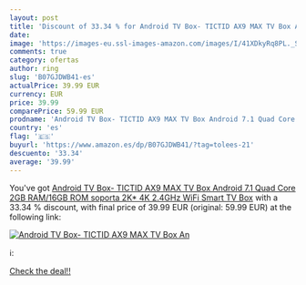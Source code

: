 ```yaml
---
layout: post
title: 'Discount of 33.34 % for Android TV Box- TICTID AX9 MAX TV Box An'
date: 
image: 'https://images-eu.ssl-images-amazon.com/images/I/41XDkyRq8PL._SL200_.jpg'
comments: true
category: ofertas
author: ring
slug: 'B07GJDWB41-es'
actualPrice: 39.99 EUR
currency: EUR
price: 39.99
comparePrice: 59.99 EUR
prodname: 'Android TV Box- TICTID AX9 MAX TV Box Android 7.1 Quad Core 2GB RAM/16GB ROM soporta 2K* 4K 2.4GHz WiFi Smart TV Box'
country: 'es'
flag: '🇪🇸'
buyurl: 'https://www.amazon.es/dp/B07GJDWB41/?tag=tolees-21'
descuento: '33.34'
average: '39.99'
---
```


You've got [Android TV Box- TICTID AX9 MAX TV Box Android 7.1 Quad Core 2GB RAM/16GB ROM soporta 2K* 4K 2.4GHz WiFi Smart TV Box](https://www.amazon.es/dp/B07GJDWB41/?tag=tolees-21) with a  33.34 % discount, with final price of 39.99 EUR (original: 59.99 EUR) at the following link:

[![Android TV Box- TICTID AX9 MAX TV Box An](https://images-eu.ssl-images-amazon.com/images/I/41XDkyRq8PL._SL200_.jpg)](https://www.amazon.es/dp/B07GJDWB41/?tag=tolees-21)

ℹ️:


[Check the deal!!](https://www.amazon.es/dp/B07GJDWB41/?tag=tolees-21)
